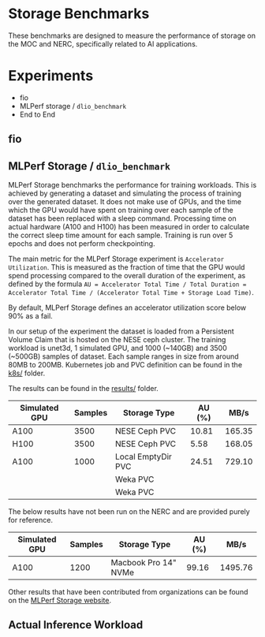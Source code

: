 # Storage Benchmarks
These benchmarks are designed to measure the performance of storage
on the MOC and NERC, specifically related to AI applications.

# Experiments
- fio
- MLPerf storage / `dlio_benchmark`
- End to End

## fio


## MLPerf Storage / `dlio_benchmark`

MLPerf Storage benchmarks the performance for training workloads.
This is achieved by generating a dataset and simulating the process of training over the generated dataset.
It does not make use of GPUs, and the time which the GPU would have spent on training over each sample of the dataset has been replaced with a sleep command.
Processing time on actual hardware (A100 and H100) has been measured in order to calculate the correct sleep time amount for each sample.
Training is run over 5 epochs and does not perform checkpointing.

The main metric for the MLPerf Storage experiment is `Accelerator Utilization`.
This is measured as the fraction of time that the GPU would spend processing compared to the overall duration of the experiment, as defined by the formula `AU = Accelerator Total Time / Total Duration = Accelerator Total Time / (Accelerator Total Time + Storage Load Time)`.

By default, MLPerf Storage defines an accelerator utilization score below 90% as a fail.

In our setup of the experiment the dataset is loaded from a Persistent Volume Claim that is hosted on the NESE ceph cluster.
The training workload is unet3d, 1 simulated GPU, and 1000 (~140GB) and 3500 (~500GB) samples of dataset.
Each sample ranges in size from around 80MB to 200MB.
Kubernetes job and PVC definition can be found in the [k8s/](k8s) folder.

The results can be found in the [results/](results) folder.

| Simulated GPU | Samples | Storage Type       | AU (%) | MB/s   |
|---------------|---------|--------------------|--------|--------|
| A100          | 3500    | NESE Ceph PVC      | 10.81  | 165.35 |
| H100          | 3500    | NESE Ceph PVC      | 5.58   | 168.05 |
| A100          | 1000    | Local EmptyDir PVC | 24.51  | 729.10 |
|               |         | Weka PVC           |        |        |
|               |         | Weka PVC           |        |        |

The below results have not been run on the NERC and are provided purely for reference.

| Simulated GPU | Samples | Storage Type         | AU (%) | MB/s    |
|---------------|---------|----------------------|--------|---------|
| A100          | 1200    | Macbook Pro 14" NVMe | 99.16  | 1495.76 |

Other results that have been contributed from organizations can be found on the [MLPerf Storage website](https://mlcommons.org/benchmarks/storage/). 

## Actual Inference Workload
